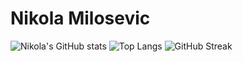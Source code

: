 # Nikola Milosevic


![Nikola's GitHub stats](https://github-readme-stats.vercel.app/api?username=nikolamilosevic86&show_icons=true&rank_icon=percentile)
![Top Langs](https://github-readme-stats.vercel.app/api/top-langs/?username=nikolamilosevic86&show_icons=true&layout=donut)
![GitHub Streak](https://streak-stats.demolab.com?user=nikolamilosevic86&theme=transparent)
